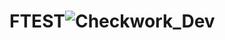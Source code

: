 # FTEST![Checkwork_Dev](https://user-images.githubusercontent.com/121397485/226185041-688b3803-9ffa-475d-bc49-78b1ec6b2706.jpg)

